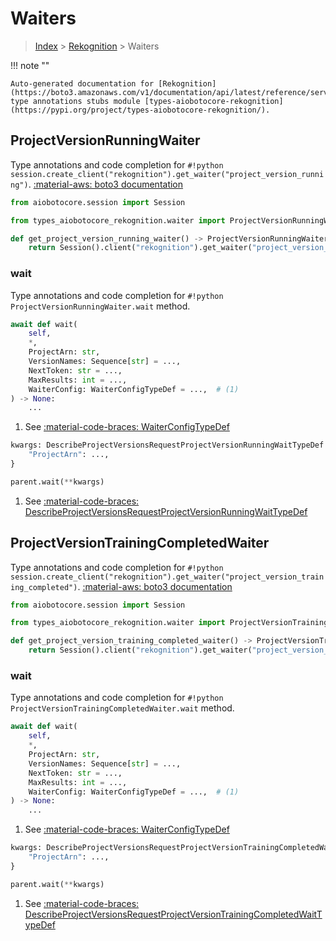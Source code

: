 # Waiters

> [Index](../README.md) > [Rekognition](./README.md) > Waiters

!!! note ""

    Auto-generated documentation for [Rekognition](https://boto3.amazonaws.com/v1/documentation/api/latest/reference/services/rekognition.html#Rekognition)
    type annotations stubs module [types-aiobotocore-rekognition](https://pypi.org/project/types-aiobotocore-rekognition/).

## ProjectVersionRunningWaiter

Type annotations and code completion for `#!python session.create_client("rekognition").get_waiter("project_version_running")`.
[:material-aws: boto3 documentation](https://boto3.amazonaws.com/v1/documentation/api/latest/reference/services/rekognition.html#Rekognition.Waiter.ProjectVersionRunning)

```python title="Usage example"
from aiobotocore.session import Session

from types_aiobotocore_rekognition.waiter import ProjectVersionRunningWaiter

def get_project_version_running_waiter() -> ProjectVersionRunningWaiter:
    return Session().client("rekognition").get_waiter("project_version_running")
```


### wait

Type annotations and code completion for `#!python ProjectVersionRunningWaiter.wait` method.

```python title="Method definition"
await def wait(
    self,
    *,
    ProjectArn: str,
    VersionNames: Sequence[str] = ...,
    NextToken: str = ...,
    MaxResults: int = ...,
    WaiterConfig: WaiterConfigTypeDef = ...,  # (1)
) -> None:
    ...
```

1. See [:material-code-braces: WaiterConfigTypeDef](./type_defs.md#waiterconfigtypedef) 


```python title="Usage example with kwargs"
kwargs: DescribeProjectVersionsRequestProjectVersionRunningWaitTypeDef = {  # (1)
    "ProjectArn": ...,
}

parent.wait(**kwargs)
```

1. See [:material-code-braces: DescribeProjectVersionsRequestProjectVersionRunningWaitTypeDef](./type_defs.md#describeprojectversionsrequestprojectversionrunningwaittypedef) 
## ProjectVersionTrainingCompletedWaiter

Type annotations and code completion for `#!python session.create_client("rekognition").get_waiter("project_version_training_completed")`.
[:material-aws: boto3 documentation](https://boto3.amazonaws.com/v1/documentation/api/latest/reference/services/rekognition.html#Rekognition.Waiter.ProjectVersionTrainingCompleted)

```python title="Usage example"
from aiobotocore.session import Session

from types_aiobotocore_rekognition.waiter import ProjectVersionTrainingCompletedWaiter

def get_project_version_training_completed_waiter() -> ProjectVersionTrainingCompletedWaiter:
    return Session().client("rekognition").get_waiter("project_version_training_completed")
```


### wait

Type annotations and code completion for `#!python ProjectVersionTrainingCompletedWaiter.wait` method.

```python title="Method definition"
await def wait(
    self,
    *,
    ProjectArn: str,
    VersionNames: Sequence[str] = ...,
    NextToken: str = ...,
    MaxResults: int = ...,
    WaiterConfig: WaiterConfigTypeDef = ...,  # (1)
) -> None:
    ...
```

1. See [:material-code-braces: WaiterConfigTypeDef](./type_defs.md#waiterconfigtypedef) 


```python title="Usage example with kwargs"
kwargs: DescribeProjectVersionsRequestProjectVersionTrainingCompletedWaitTypeDef = {  # (1)
    "ProjectArn": ...,
}

parent.wait(**kwargs)
```

1. See [:material-code-braces: DescribeProjectVersionsRequestProjectVersionTrainingCompletedWaitTypeDef](./type_defs.md#describeprojectversionsrequestprojectversiontrainingcompletedwaittypedef) 
